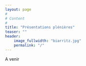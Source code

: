 ```yaml
---
layout: page
#
# Content
#
title: "Présentations plénières"
teaser: ""
header:
    image_fullwidth: "biarritz.jpg"
    permalink: "/"
---
```



A venir